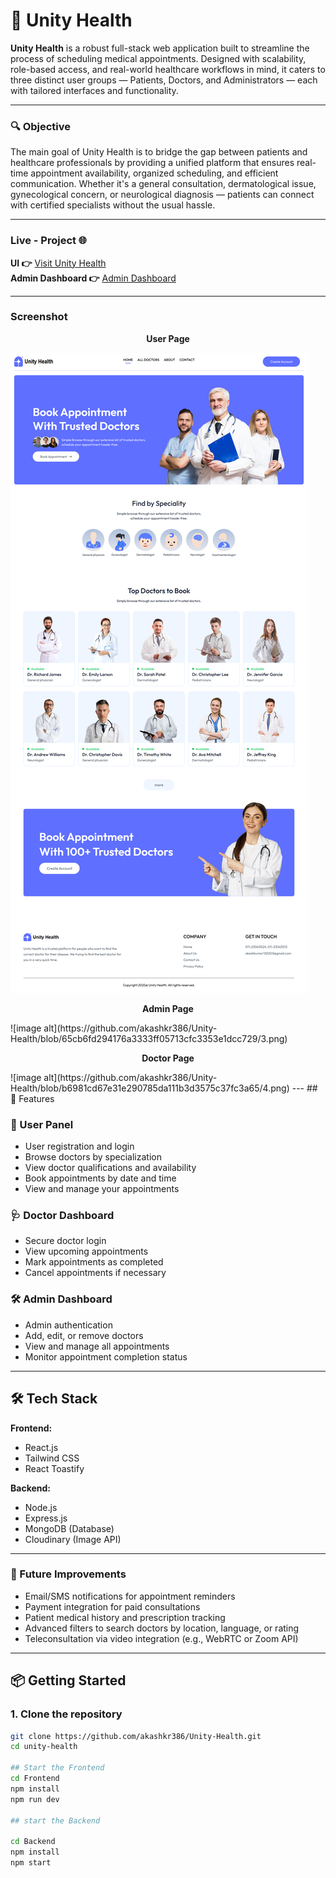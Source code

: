 # 🏥 Unity Health

**Unity Health** is a robust full-stack web application built to streamline the process of scheduling medical appointments. Designed with scalability, role-based access, and real-world healthcare workflows in mind, it caters to three distinct user groups — Patients, Doctors, and Administrators — each with tailored interfaces and functionality.

---

### 🔍 Objective
The main goal of Unity Health is to bridge the gap between patients and healthcare professionals by providing a unified platform that ensures real-time appointment availability, organized scheduling, and efficient communication. Whether it's a general consultation, dermatological issue, gynecological concern, or neurological diagnosis — patients can connect with certified specialists without the usual hassle.

---

### Live - Project 🌐
**UI 👉** [Visit Unity Health](https://unity-health-frontend.onrender.com/)
<br/>
**Admin Dashboard 👉** [Admin Dashboard](https://unity-health-admin.onrender.com/)

---

### Screenshot
<p align="center" ><b>User Page</b></p>

![image alt](https://github.com/akashkr386/Unity-Health/blob/10b8bc52e35daaecec33cbe10d49104b95c199ad/Unity-Health.png)
<br/>
<p align="center" ><b>Admin Page</b></p>
![image alt](https://github.com/akashkr386/Unity-Health/blob/65cb6fd294176a3333ff05713cfc3353e1dcc729/3.png)
<br/>
<p align="center" ><b>Doctor Page</b></p>
![image alt](https://github.com/akashkr386/Unity-Health/blob/b6981cd67e31e290785da111b3d3575c37fc3a65/4.png)
---
## 🚀 Features

### 👤 User Panel
- User registration and login
- Browse doctors by specialization
- View doctor qualifications and availability
- Book appointments by date and time
- View and manage your appointments

### 🩺 Doctor Dashboard
- Secure doctor login
- View upcoming appointments
- Mark appointments as completed
- Cancel appointments if necessary

### 🛠️ Admin Dashboard
- Admin authentication
- Add, edit, or remove doctors
- View and manage all appointments
- Monitor appointment completion status

---

## 🛠️ Tech Stack

**Frontend:**
- React.js
- Tailwind CSS
- React Toastify

**Backend:**
- Node.js
- Express.js
- MongoDB (Database)
- Cloudinary (Image API)

---
### 🧠 Future Improvements
- Email/SMS notifications for appointment reminders
- Payment integration for paid consultations
- Patient medical history and prescription tracking
- Advanced filters to search doctors by location, language, or rating
- Teleconsultation via video integration (e.g., WebRTC or Zoom API)

---

## 📦 Getting Started

### 1. Clone the repository

```bash
git clone https://github.com/akashkr386/Unity-Health.git
cd unity-health

## Start the Frontend
cd Frontend
npm install
npm run dev

## start the Backend

cd Backend
npm install
npm start


